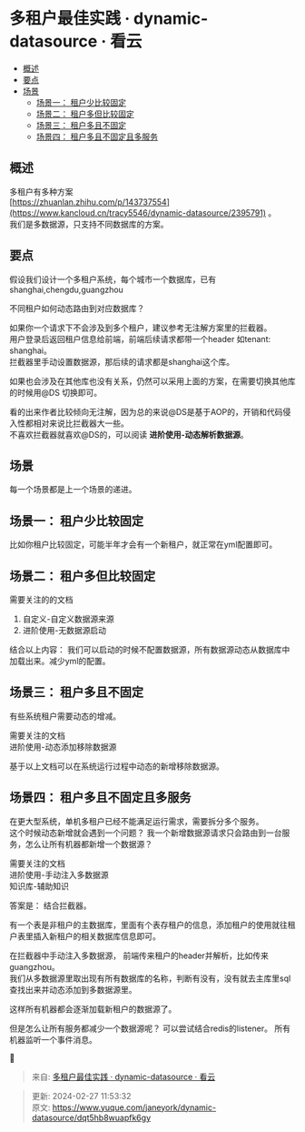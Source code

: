 # 多租户最佳实践 · dynamic-datasource · 看云

+ [概述](https://www.kancloud.cn/tracy5546/dynamic-datasource/2395791#_2)
+ [要点](https://www.kancloud.cn/tracy5546/dynamic-datasource/2395791#_7)
+ [场景](https://www.kancloud.cn/tracy5546/dynamic-datasource/2395791#_22)
    - [场景一： 租户少比较固定](https://www.kancloud.cn/tracy5546/dynamic-datasource/2395791#__26)
    - [场景二： 租户多但比较固定](https://www.kancloud.cn/tracy5546/dynamic-datasource/2395791#__30)
    - [场景三： 租户多且不固定](https://www.kancloud.cn/tracy5546/dynamic-datasource/2395791#__38)
    - [场景四： 租户多且不固定且多服务](https://www.kancloud.cn/tracy5546/dynamic-datasource/2395791#__47)

## 概述
多租户有多种方案  
[https://zhuanlan.zhihu.com/p/143737554](https://www.kancloud.cn/tracy5546/dynamic-datasource/2395791) 。  
我们是多数据源，只支持不同数据库的方案。

## 要点
假设我们设计一个多租户系统，每个城市一个数据库，已有shanghai,chengdu,guangzhou

不同租户如何动态路由到对应数据库？

如果你一个请求下不会涉及到多个租户，建议参考无注解方案里的拦截器。  
用户登录后返回租户信息给前端，前端后续请求都带一个header 如tenant: shanghai。  
拦截器里手动设置数据源，那后续的请求都是shanghai这个库。

如果也会涉及在其他库也没有关系，仍然可以采用上面的方案，在需要切换其他库的时候用@DS 切换即可。

看的出来作者比较倾向无注解，因为总的来说@DS是基于AOP的，开销和代码侵入性都相对来说比拦截器大一些。  
不喜欢拦截器就喜欢@DS的，可以阅读 **进阶使用-动态解析数据源**。

## 场景
每一个场景都是上一个场景的递进。

## 场景一： 租户少比较固定
比如你租户比较固定，可能半年才会有一个新租户，就正常在yml配置即可。

## 场景二： 租户多但比较固定
需要关注的的文档

1. 自定义-自定义数据源来源
2. 进阶使用-无数据源启动

结合以上内容： 我们可以启动的时候不配置数据源，所有数据源动态从数据库中加载出来。减少yml的配置。

## 场景三： 租户多且不固定
有些系统租户需要动态的增减。

需要关注的文档  
进阶使用-动态添加移除数据源

基于以上文档可以在系统运行过程中动态的新增移除数据源。

## 场景四： 租户多且不固定且多服务
在更大型系统，单机多租户已经不能满足运行需求，需要拆分多个服务。  
这个时候动态新增就会遇到一个问题？ 我一个新增数据源请求只会路由到一台服务，怎么让所有机器都新增一个数据源？

需要关注的文档  
进阶使用-手动注入多数据源  
知识库-辅助知识

答案是： 结合拦截器。

有一个表是非租户的主数据库，里面有个表存租户的信息，添加租户的使用就往租户表里插入新租户的相关数据库信息即可。

在拦截器中手动注入多数据源， 前端传来租户的header并解析，比如传来guangzhou。  
我们从多数据源里取出现有所有数据库的名称，判断有没有，没有就去主库里sql查找出来并动态添加到多数据源里。

这样所有机器都会逐渐加载新租户的数据源了。

但是怎么让所有服务都减少一个数据源呢？ 可以尝试结合redis的listener。 所有机器监听一个事件消息。

  


> 来自: [多租户最佳实践 · dynamic-datasource · 看云](https://www.kancloud.cn/tracy5546/dynamic-datasource/2395791)
>



> 更新: 2024-02-27 11:53:32  
> 原文: <https://www.yuque.com/janeyork/dynamic-datasource/dqt5hb8wuapfk6gy>